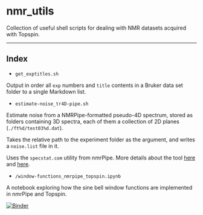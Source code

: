 # nmr_utils

Collection of useful shell scripts for dealing with NMR datasets acquired with Topspin.

---

## Index

- `get_exptitles.sh`

Output in order all `exp` numbers and `title` contents in a Bruker data set
folder to a single Markdown list.

- `estimate-noise_tr4D-pipe.sh`

Estimate noise from a NMRPipe-formatted pseudo-4D spectrum, stored as folders
containing 3D spectra, each of them a collection of 2D planes
(`./ft%d/test03%d.dat`).

Takes the relative path to the experiment folder as the argument, and writes
a `noise.list` file in it.

Uses the `specstat.com` utility from nmrPipe. More details about the tool
[here](https://spin.niddk.nih.gov/NMRPipe/newdocs/ref/#nmrwish_fn) and
[here](https://research.cbc.osu.edu/foster.281/2018/05/03/delaglios-tips-for-measuring-noise-in-nmrpipe/).

- `/window-functions_nmrpipe_topspin.ipynb`

A notebook exploring how the sine bell window functions are implemented in nmrPipe and Topspin.

[![Binder](https://mybinder.org/badge_logo.svg)](https://mybinder.org/v2/gh/miguelarbesu/nmr-utils/master?filepath=window-functions_nmrpipe_topspin.ipynb)